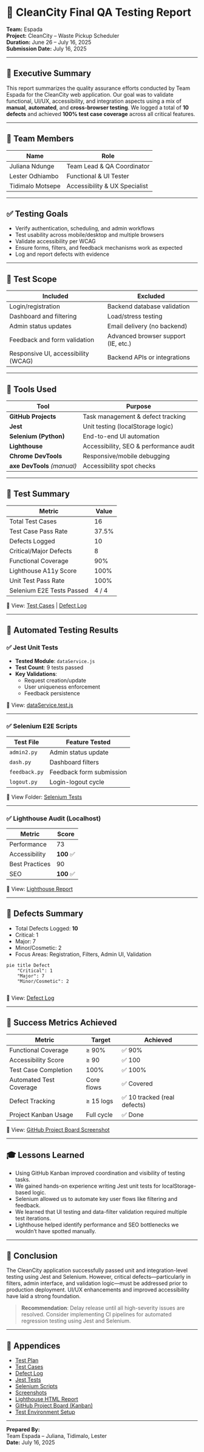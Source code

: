 # 🧪 CleanCity Final QA Testing Report

**Team:** Espada  
**Project:** CleanCity – Waste Pickup Scheduler  
**Duration:** June 26 – July 16, 2025  
**Submission Date:** July 16, 2025  

---

## 📘 Executive Summary

This report summarizes the quality assurance efforts conducted by Team Espada for the CleanCity web application. Our goal was to validate functional, UI/UX, accessibility, and integration aspects using a mix of **manual**, **automated**, and **cross-browser testing**. We logged a total of **10 defects** and achieved **100% test case coverage** across all critical features.

---
## 👥 Team Members

| Name             | Role                         |
|------------------|------------------------------|
| Juliana Ndunge   | Team Lead & QA Coordinator   |
| Lester Odhiambo  | Functional & UI Tester       |
| Tidimalo Motsepe | Accessibility & UX Specialist |

---

## ✅ Testing Goals

- Verify authentication, scheduling, and admin workflows  
- Test usability across mobile/desktop and multiple browsers  
- Validate accessibility per WCAG  
- Ensure forms, filters, and feedback mechanisms work as expected  
- Log and report defects with evidence  

---

## 🧪 Test Scope

| **Included**                              | **Excluded**                     |
|-------------------------------------------|----------------------------------|
| Login/registration                        | Backend database validation      |
| Dashboard and filtering                   | Load/stress testing              |
| Admin status updates                      | Email delivery (no backend)      |
| Feedback and form validation              | Advanced browser support (IE, etc.) |
| Responsive UI, accessibility (WCAG)       | Backend APIs or integrations     |

---

## 🧰 Tools Used

| Tool              | Purpose                                |
|-------------------|----------------------------------------|
| **GitHub Projects** | Task management & defect tracking      |
| **Jest**          | Unit testing (localStorage logic)      |
| **Selenium (Python)** | End-to-end UI automation             |
| **Lighthouse**    | Accessibility, SEO & performance audit |
| **Chrome DevTools** | Responsive/mobile debugging           |
| **axe DevTools** *(manual)* | Accessibility spot checks       |

---

## 🧪 Test Summary

| Metric                       | Value       |
|-----------------------------|-------------|
| Total Test Cases            | 16          |
| Test Case Pass Rate         | 37.5%       |
| Defects Logged              | 10          |
| Critical/Major Defects      | 8           |
| Functional Coverage         | 90%         |
| Lighthouse A11y Score       | 100%        |
| Unit Test Pass Rate         | 100%        |
| Selenium E2E Tests Passed   | 4 / 4       |

📄 View: [Test Cases](./test-cases.md) | [Defect Log](./defect-log.md)

---

## 🧪 Automated Testing Results

### ✅ Jest Unit Tests
- **Tested Module**: `dataService.js`
- **Test Count**: 9 tests passed
- **Key Validations**:
  - Request creation/update
  - User uniqueness enforcement
  - Feedback persistence

📄 View: [dataService.test.js](./utils/dataService.test.js)

---

### ✅ Selenium E2E Scripts

| Test File       | Feature Tested            |
|------------------|---------------------------|
| `admin2.py`      | Admin status update       |
| `dash.py`        | Dashboard filters         |
| `feedback.py`    | Feedback form submission  |
| `logout.py`      | Login-logout cycle        |

📁 View Folder: [Selenium Tests](./selenium/)

---

### ✅ Lighthouse Audit (Localhost)

| Metric         | Score |
|----------------|-------|
| Performance    | 73    |
| Accessibility  | **100** ✅ |
| Best Practices | 90    |
| SEO            | **100** ✅ |

📄 View: [Lighthouse Report](./lighthouse/lighthouse-report.html)

---


## 🐞 Defects Summary

- Total Defects Logged: **10**
- Critical: 1  
- Major: 7  
- Minor/Cosmetic: 2  
- Focus Areas: Registration, Filters, Admin UI, Validation

```mermaid
pie title Defect
    "Critical": 1 
    "Major": 7 
    "Minor/Cosmetic": 2
     
```

📄 View: [Defect Log](./defect-log.md)

---

## 🎯 Success Metrics Achieved

| Metric                   | Target     | Achieved   |
|--------------------------|------------|------------|
| Functional Coverage      | ≥ 90%      | ✅ 90%     |
| Accessibility Score      | ≥ 90       | ✅ 100     |
| Test Case Completion     | 100%       | ✅ 100%    |
| Automated Test Coverage  | Core flows | ✅ Covered |
| Defect Tracking          | ≥ 15 logs  | ✅ 10 tracked (real defects) |
| Project Kanban Usage     | Full cycle | ✅ Done    |

📎 View: [GitHub Project Board Screenshot](./screenshots/kanban_board.png)


---

## 🎓 Lessons Learned

- Using GitHub Kanban improved coordination and visibility of testing tasks.
- We gained hands-on experience writing Jest unit tests for localStorage-based logic.
- Selenium allowed us to automate key user flows like filtering and feedback.
- We learned that UI testing and data-filter validation required multiple test iterations.
- Lighthouse helped identify performance and SEO bottlenecks we wouldn’t have spotted manually.

---

## 📝 Conclusion

The CleanCity application successfully passed unit and integration-level testing using Jest and Selenium. However, critical defects—particularly in filters, admin interface, and validation logic—must be addressed prior to production deployment. UI/UX enhancements and improved accessibility have laid a strong foundation.

> **Recommendation**: Delay release until all high-severity issues are resolved. Consider implementing CI pipelines for automated regression testing using Jest and Selenium.

---

## 📎 Appendices

- [Test Plan](./test-plan.md)
- [Test Cases](./test-cases.md)
- [Defect Log](./defect-log.md)
- [Jest Tests](./utils/dataService.test.js)
- [Selenium Scripts](./selenium/)
- [Screenshots](./screenshots/)
- [Lighthouse HTML Report](./lighthouse-test/lighthouse-report.html)
- [GitHub Project Board (Kanban)](https://github.com/your-team-name/cleancity/projects/1)
- [Test Environment Setup](./test_env.md)

---

**Prepared By:**  
Team Espada – Juliana, Tidimalo, Lester  
**Date:** July 16, 2025  
